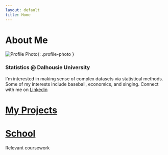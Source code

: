 ```yaml
---
layout: default
title: Home
---
```


<style>
.profile-photo {
  width: 125px; /* Adjust size as needed */
  height: 125px;
  border-radius: 50%;
  object-fit: cover; /* Ensures the image covers the circle area */
  display: block;
  margin: 0 auto; /* Center the image if needed */
}
</style>

# About Me

![Profile Photo](assets/githubphoto3.png){: .profile-photo }

### Statistics @ Dalhousie University
I'm interested in making sense of complex datasets via statistical methods. Some of my interests include baseball, economics, and singing. Connect with me on [Linkedin](https://www.linkedin.com/in/lucas-b-619178204/)

# [My Projects](projects.md)

# [School](school.md)
  Relevant coursework 

